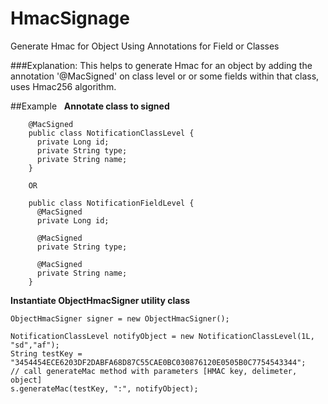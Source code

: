 # HmacSignage
Generate Hmac for Object Using Annotations for Field or Classes

###Explanation:
This helps to generate Hmac for an object  by adding the annotation '@MacSigned' on class level or or some fields within that class, uses Hmac256 algorithm.

##Example
 
**Annotate class to signed**
		
		
		@MacSigned
		public class NotificationClassLevel {
		  private Long id;
		  private String type;
		  private String name;
		}
		
		OR

		public class NotificationFieldLevel {
		  @MacSigned
		  private Long id;

		  @MacSigned
		  private String type;

		  @MacSigned
		  private String name;
		}
		
**Instantiate ObjectHmacSigner utility class**

    ObjectHmacSigner signer = new ObjectHmacSigner();

    NotificationClassLevel notifyObject = new NotificationClassLevel(1L, "sd","af");
	String testKey = "3454454ECE6203DF2DABFA68D87C55CAE0BC030876120E0505B0C7754543344";
	// call generateMac method with parameters [HMAC key, delimeter, object]
    s.generateMac(testKey, ":", notifyObject);
    
    

    
		
